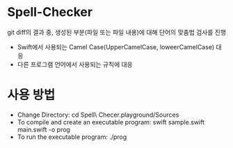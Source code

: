 # Spell-Checker
git diff의 결과 중, 생성된 부분(파일 또는 파일 내용)에 대해 단어의 맞춤법 검사를 진행
- Swift에서 사용되는 Camel Case(UpperCamelCase, loweerCamelCase) 대응
- 다른 프로그램 언어에서 사용되는 규칙에 대응

# 사용 방법
- Change Directory:
    cd Spell\ Checer.playground/Sources
- To compile and create an executable program:
    swift sample.swift main.swift -o prog
- To run the executable program:
    ./prog
